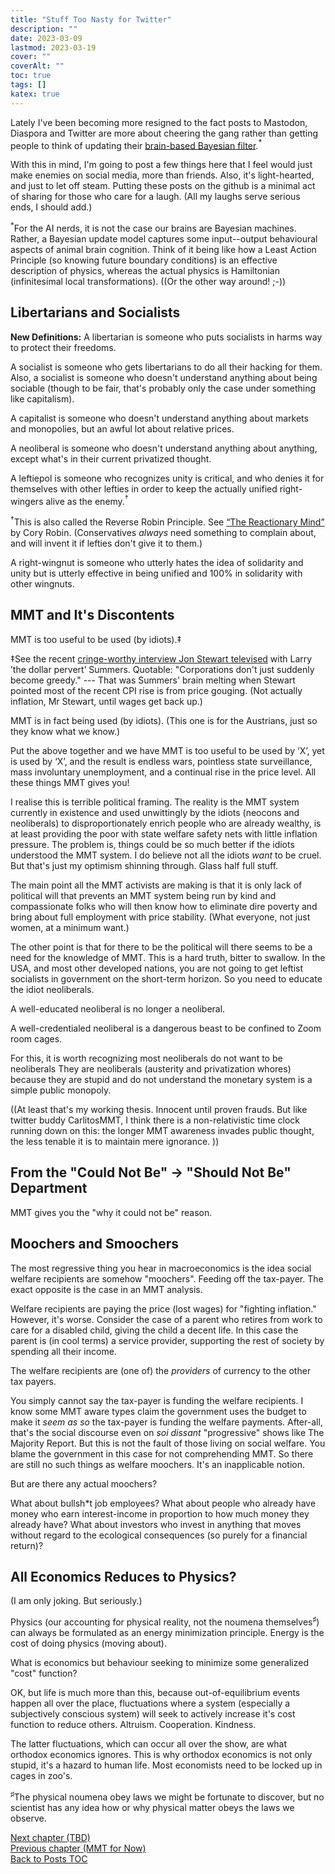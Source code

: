 ```yaml
---
title: "Stuff Too Nasty for Twitter"
description: ""
date: 2023-03-09
lastmod: 2023-03-19
cover: ""
coverAlt: ""
toc: true
tags: []
katex: true
---
```


Lately I've been becoming more resigned to the fact posts to Mastodon, Diaspora and 
Twitter are more about cheering the gang rather than getting people to think of 
updating their 
[brain-based Bayesian filter](https://en.wikipedia.org/wiki/Bayesian_approaches_to_brain_function).${}^\ast$

With this in mind, I'm going to post a few things here that I feel would just make 
enemies on social media, more than friends. Also, it's light-hearted, and just to 
let off steam. Putting these posts on the github is a minimal act of sharing for 
those who care for a laugh. (All my laughs serve serious ends, I should add.)

${}^\ast$For the AI nerds, it is not the case our brains are Bayesian machines. 
Rather, a Bayesian update model captures some input--output behavioural aspects of 
animal brain cognition. Think of it being like how a Least Action Principle (so 
knowing future boundary conditions) is an effective description of physics, whereas 
the actual physics is Hamiltonian (infinitesimal local transformations). ((Or the 
other way around! ;-))

## Libertarians and Socialists

**New Definitions:** A libertarian is someone who puts socialists in harms way to 
protect their freedoms.

A socialist is someone who gets libertarians to do all their hacking for them. 
Also, a socialist is someone who doesn't understand anything about being sociable 
(though to be fair, that's probably only the case under something like capitalism).

A capitalist is someone who doesn't understand anything about markets and monopolies, 
but an awful lot about relative prices.

A neoliberal is someone who doesn't understand anything about anything, except 
what's in their current privatized thought.

A leftiepol is someone who recognizes unity is critical, and who denies it for 
themselves with other lefties in order to keep the actually unified right-wingers 
alive as the enemy.${}^\dagger$

${}^\dagger$This is also called the Reverse Robin Principle. See 
[“The Reactionary Mind”](https://coreyrobin.com/the-reactionary-mind/) 
by Cory Robin. (Conservatives *always* need something to complain about, and will 
invent it if lefties don't give it to them.)

A right-wingnut is someone who utterly hates the idea of solidarity and unity but 
is utterly effective in being unified and 100% in solidarity with other wingnuts.


## MMT and It's Discontents

MMT is too useful to be used (by idiots).${}\ddagger$

${}\ddagger$See the recent 
[cringe-worthy interview Jon Stewart televised](https://www.youtube.com/watch?v=ruMj0u6kSD8) 
with Larry ’the dollar pervert’ Summers. Quotable: "Corporations don't just suddenly 
become greedy." --- That was Summers' brain melting when Stewart pointed most of the 
recent CPI rise is from price gouging. (Not actually inflation, Mr Stewart, until 
wages get back up.)

MMT is in fact being used (by idiots). (This one is for the Austrians, just so they 
know what we know.)

Put the above together and we have MMT is too useful to be used by ‘X’, yet is used 
by ‘X’, and the result is endless wars, pointless state surveillance, mass 
involuntary unemployment, and a continual rise in the price level. All these things 
MMT gives you!

I realise this is terrible political framing. The reality is the MMT system currently 
in existence and used unwittingly by the idiots (neocons and neoliberals) to 
disproportionately enrich people who are already wealthy, is at least providing the 
poor with state welfare safety nets with little inflation pressure. The problem is, 
things could be so much better if the idiots understood the MMT system. I do believe 
not all the idiots *want* to be cruel. But that's just my optimism shinning through. 
Glass half full stuff.

The main point all the MMT activists are making is that it is only lack of political 
will that prevents an MMT system being run by kind and compassionate folks who will 
then know how to eliminate dire poverty and bring about full employment with price 
stability. (What everyone, not just women, at a minimum want.)

The other point is that for there to be the political will there seems to be a need 
for the knowledge of MMT.  This is a hard truth, bitter to swallow. In the USA, and 
most other developed nations, you are not going to get leftist socialists in 
government on the short-term horizon. So you need to educate the idiot neoliberals.

A well-educated neoliberal is no longer a neoliberal.

A well-credentialed neoliberal is a dangerous beast to be confined to Zoom room 
cages.

For this, it is worth recognizing most neoliberals do not want to be neoliberals They 
are neoliberals (austerity and privatization whores) because they are stupid and do 
not understand the monetary system is a simple public monopoly.

((At least that's my working thesis. Innocent until proven frauds. But like twitter 
buddy CarlitosMMT, I think there is a non-relativistic time clock running down on 
this: the longer MMT awareness invades public thought, the less tenable it is to 
maintain mere ignorance. ))



## From the "Could Not Be" $\rightarrow$ "Should Not Be" Department

MMT gives you the "why it could not be" reason.


## Moochers and Smoochers

The most regressive thing you hear in macroeconomics is the idea social welfare 
recipients are somehow "moochers". Feeding off the tax-payer. The exact opposite is 
the case in an MMT analysis. 

Welfare recipients are paying the price (lost wages) for "fighting inflation." 
However, it's worse. Consider the case of a parent who retires from work to care for 
a disabled child, giving the child a decent life. In this case the parent is (in cool 
terms) a service provider, supporting the rest of society by spending all their 
income.

The welfare recipients are (one of) the *providers* of currency to the other tax 
payers.

You simply cannot say the tax-payer is funding the welfare recipients. I know some 
MMT aware types claim the government uses the budget to make it *seem as so* the 
tax-payer is funding the welfare payments. After-all, that's the social discourse 
even on *soi dissant* "progressive" shows like The Majority Report. But this is not 
the fault of those living on social welfare. You blame the government in this case 
for not comprehending MMT. So there are still no such things as welfare moochers. 
It's an inapplicable notion.

But are there any actual moochers?

What about bullsh$\ast$t job employees? What about people who already have money who 
earn interest-income in proportion to how much money they already have? What about 
investors who invest in anything that moves without regard to the ecological 
consequences (so purely for a financial return)?


## All Economics Reduces to Physics?

(I am only joking. But seriously.)

Physics (our accounting for physical reality, not the noumena themselves${}^\sharp$) 
can always be formulated as an energy minimization principle. Energy is the cost 
of doing physics (moving about).

What is economics but behaviour seeking to minimize some generalized "cost" function?

OK, but life is much more than this, because out-of-equilibrium events happen all 
over the place, fluctuations where a system (especially a subjectively conscious 
system) will seek to actively increase it's cost function to reduce others. Altruism. 
Cooperation. Kindness.

The latter fluctuations, which can occur all over the show, are what orthodox 
economics ignores. This is why orthodox economics is not only stupid, it's a 
hazard to human life. Most economists need to be locked up in cages in zoo's.


${}^\sharp$The physical noumena obey laws we might be fortunate to discover, but no 
scientist has any idea how or why physical matter obeys the laws we observe. 



[Next chapter (TBD)](./)    
[Previous chapter (MMT for Now)](../22_mmtfornow)  
[Back to Posts TOC](../)
